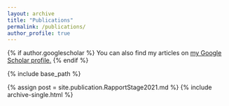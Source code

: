 ```yaml
---
layout: archive
title: "Publications"
permalink: /publications/
author_profile: true
---
```


{% if author.googlescholar %}
  You can also find my articles on <u><a href="{{author.googlescholar}}">my Google Scholar profile</a>.</u>
{% endif %}

{% include base_path %}


<!-- {% for post in site.publications reversed %}
  {% include archive-single.html %}
{% endfor %} -->

{% assign post = site.publication.RapportStage2021.md %}
{% include archive-single.html %}
